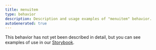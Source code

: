 ```yaml
---
title: menuitem
type: behavior
description: Description and usage examples of "menuitem" behavior.
autoGenerated: true
---
```


This behavior has not yet been described in detail, but you can see examples of use in our [Storybook](/storybook).